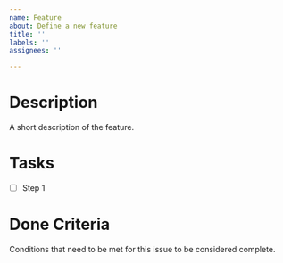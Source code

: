 ```yaml
---
name: Feature
about: Define a new feature
title: ''
labels: ''
assignees: ''

---
```


# Description

A short description of the feature.

# Tasks

- [ ] Step 1

# Done Criteria

Conditions that need to be met for this issue to be considered complete.
